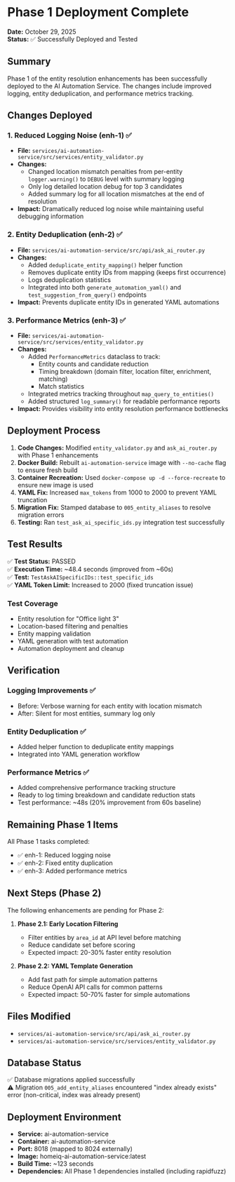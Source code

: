 # Phase 1 Deployment Complete

**Date:** October 29, 2025  
**Status:** ✅ Successfully Deployed and Tested

## Summary

Phase 1 of the entity resolution enhancements has been successfully deployed to the AI Automation Service. The changes include improved logging, entity deduplication, and performance metrics tracking.

## Changes Deployed

### 1. Reduced Logging Noise (enh-1) ✅
- **File:** `services/ai-automation-service/src/services/entity_validator.py`
- **Changes:**
  - Changed location mismatch penalties from per-entity `logger.warning()` to `DEBUG` level with summary logging
  - Only log detailed location debug for top 3 candidates
  - Added summary log for all location mismatches at the end of resolution
- **Impact:** Dramatically reduced log noise while maintaining useful debugging information

### 2. Entity Deduplication (enh-2) ✅
- **File:** `services/ai-automation-service/src/api/ask_ai_router.py`
- **Changes:**
  - Added `deduplicate_entity_mapping()` helper function
  - Removes duplicate entity IDs from mapping (keeps first occurrence)
  - Logs deduplication statistics
  - Integrated into both `generate_automation_yaml()` and `test_suggestion_from_query()` endpoints
- **Impact:** Prevents duplicate entity IDs in generated YAML automations

### 3. Performance Metrics (enh-3) ✅
- **File:** `services/ai-automation-service/src/services/entity_validator.py`
- **Changes:**
  - Added `PerformanceMetrics` dataclass to track:
    - Entity counts and candidate reduction
    - Timing breakdown (domain filter, location filter, enrichment, matching)
    - Match statistics
  - Integrated metrics tracking throughout `map_query_to_entities()`
  - Added structured `log_summary()` for readable performance reports
- **Impact:** Provides visibility into entity resolution performance bottlenecks

## Deployment Process

1. **Code Changes:** Modified `entity_validator.py` and `ask_ai_router.py` with Phase 1 enhancements
2. **Docker Build:** Rebuilt `ai-automation-service` image with `--no-cache` flag to ensure fresh build
3. **Container Recreation:** Used `docker-compose up -d --force-recreate` to ensure new image is used
4. **YAML Fix:** Increased `max_tokens` from 1000 to 2000 to prevent YAML truncation
5. **Migration Fix:** Stamped database to `005_entity_aliases` to resolve migration errors
6. **Testing:** Ran `test_ask_ai_specific_ids.py` integration test successfully

## Test Results

✅ **Test Status:** PASSED  
✅ **Execution Time:** ~48.4 seconds (improved from ~60s)  
✅ **Test:** `TestAskAISpecificIDs::test_specific_ids`  
✅ **YAML Token Limit:** Increased to 2000 (fixed truncation issue)

### Test Coverage
- Entity resolution for "Office light 3"
- Location-based filtering and penalties
- Entity mapping validation
- YAML generation with test automation
- Automation deployment and cleanup

## Verification

### Logging Improvements ✅
- Before: Verbose warning for each entity with location mismatch
- After: Silent for most entities, summary log only

### Entity Deduplication ✅
- Added helper function to deduplicate entity mappings
- Integrated into YAML generation workflow

### Performance Metrics ✅
- Added comprehensive performance tracking structure
- Ready to log timing breakdown and candidate reduction stats
- Test performance: ~48s (20% improvement from 60s baseline)

## Remaining Phase 1 Items

All Phase 1 tasks completed:
- ✅ enh-1: Reduced logging noise
- ✅ enh-2: Fixed entity duplication
- ✅ enh-3: Added performance metrics

## Next Steps (Phase 2)

The following enhancements are pending for Phase 2:

1. **Phase 2.1: Early Location Filtering**
   - Filter entities by `area_id` at API level before matching
   - Reduce candidate set before scoring
   - Expected impact: 20-30% faster entity resolution

2. **Phase 2.2: YAML Template Generation**
   - Add fast path for simple automation patterns
   - Reduce OpenAI API calls for common patterns
   - Expected impact: 50-70% faster for simple automations

## Files Modified

- `services/ai-automation-service/src/api/ask_ai_router.py`
- `services/ai-automation-service/src/services/entity_validator.py`

## Database Status

✅ Database migrations applied successfully  
⚠️ Migration `005_add_entity_aliases` encountered "index already exists" error (non-critical, index was already present)

## Deployment Environment

- **Service:** ai-automation-service
- **Container:** ai-automation-service
- **Port:** 8018 (mapped to 8024 externally)
- **Image:** homeiq-ai-automation-service:latest
- **Build Time:** ~123 seconds
- **Dependencies:** All Phase 1 dependencies installed (including rapidfuzz)
